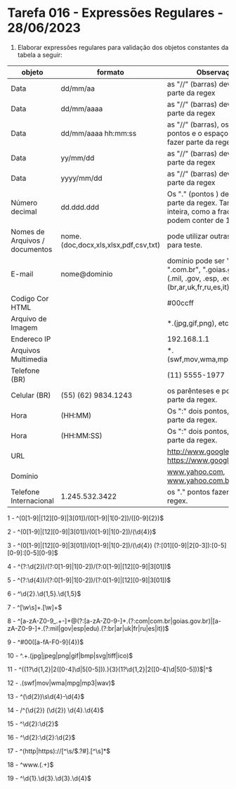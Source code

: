 # Tarefa 016 - Expressões Regulares - 28/06/2023

1. Elaborar expressões regulares para validação dos objetos constantes da tabela a seguir:

|objeto|formato|Observação|
|--|--|--|
|Data|dd/mm/aa|as "//" (barras) devem fazer parte da regex|
|Data|dd/mm/aaaa|as "//" (barras) devem fazer parte da regex|
|Data|dd/mm/aaaa hh:mm:ss|as "//" (barras), os ":" dois pontos e o espaço devem fazer parte da regex|
|Data|yy/mm/dd|as "//" (barras) devem fazer parte da regex|
|Data|yyyy/mm/dd|as "//" (barras) devem fazer parte da regex|
|Número decimal|dd.ddd.ddd|Os "." (pontos ) devem fazer parte da regex. Tanto a parte inteira, como a fracionária podem conter de 1 a 5 casas|
|Nomes de Arquivos / documentos|nome.(doc,docx,xls,xlsx,pdf,csv,txt)|pode utilizar outras extensões para teste.|
|E-mail|nome@dominio|dominio pode ser ".com", ".com.br", ".goias.gov.br", "(.mil, .gov, .esp, .edu).(br,ar,uk,fr,ru,es,it)"|
|Codigo Cor HTML ||#00ccff|
|Arquivo de Imagem||*.(jpg,gif,png), etc.|
|Endereco IP ||192.168.1.1|
|Arquivos Multimedia ||*.(swf,mov,wma,mpg,mp3,wav)|
|Telefone (BR) ||(11) 5555-1977 |
|Celular (BR)|(55) (62) 9834.1243|os parênteses e pontos fazem parte da regex.|
|Hora|(HH:MM)|Os ":" dois pontos, fazem parte da regex.|
|Hora|(HH:MM:SS)|Os ":" dois pontos, fazem parte da regex.|
|URL||http://www.google.com, https://www.google.com.br |
|Domínio||www.yahoo.com, www.yahoo.com.br|
|Telefone Internacional |1.245.532.3422|os "." pontos fazem parte da regex.|


1 - ^(0[1-9]|[12][0-9]|3[01])\/(0[1-9]|1[0-2])\/([0-9]{2})$

2 - ^(0[1-9]|[12][0-9]|3[01])\/(0[1-9]|1[0-2])\/(\d{4})$

3 - ^(0[1-9]|[12][0-9]|3[01])\/(0[1-9]|1[0-2])\/(\d{4}) (?:[01][0-9]|2[0-3]):[0-5][0-9]:[0-5][0-9]$

4 - ^(?:\d{2})/(?:0[1-9]|1[0-2])/(?:0[1-9]|[12][0-9]|3[01])$

5 - ^(?:\d{4})/(?:0[1-9]|1[0-2])/(?:0[1-9]|[12][0-9]|3[01])$

6 - ^\d{2}\.\d{1,5}\.\d{1,5}$

7 - ^[\w\s]+\.[\w]+$

8 - ^[a-zA-Z0-9_.+-]+@(?:[a-zA-Z0-9-]+\.(?:com|com\.br|goias\.gov\.br)|[a-zA-Z0-9-]+\.(?:mil|gov|esp|edu)\.(?:br|ar|uk|fr|ru|es|it))$

9 - ^#00([a-fA-F0-9]{4})$

10 - ^.+\.(jpg|jpeg|png|gif|bmp|svg|tiff|ico)$

11 - ^((1?\d{1,2}|2([0-4]\d|5[0-5]))\.){3}(1?\d{1,2}|2([0-4]\d|5[0-5]))$|^$

12 - \.(swf|mov|wma|mpg|mp3|wav)$

13 - ^\(\d{2}\)\s\d{4}-\d{4}$

14 - /^\(\d{2}\) \(\d{2}\) \d{4}\.\d{4}$

15 - ^\d{2}:\d{2}$

16 - ^\d{2}:\d{2}:\d{2}$

17 - ^(http|https):\/\/[^\s\/$.?#].[^\s]*$

18 - ^www\.(.+)$

19 - ^\d{1}\.\d{3}\.\d{3}\.\d{4}$
